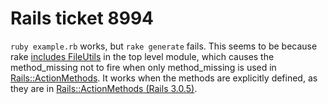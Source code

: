 # Rails ticket 8994

`ruby example.rb` works, but `rake generate` fails. This seems to be because rake [includes FileUtils](https://github.com/jimweirich/rake/blob/rake-0.8.7/lib/rake.rb#L1194) in the top level module, which causes the method\_missing not to fire when only method\_missing is used in [Rails::ActionMethods](https://github.com/rails/rails/blob/master/railties/lib/rails/generators/rails/app/app_generator.rb). It works when the methods are explicitly defined, as they are in [Rails::ActionMethods (Rails 3.0.5)](https://github.com/rails/rails/blob/v3.0.5/railties/lib/rails/generators/rails/app/app_generator.rb).